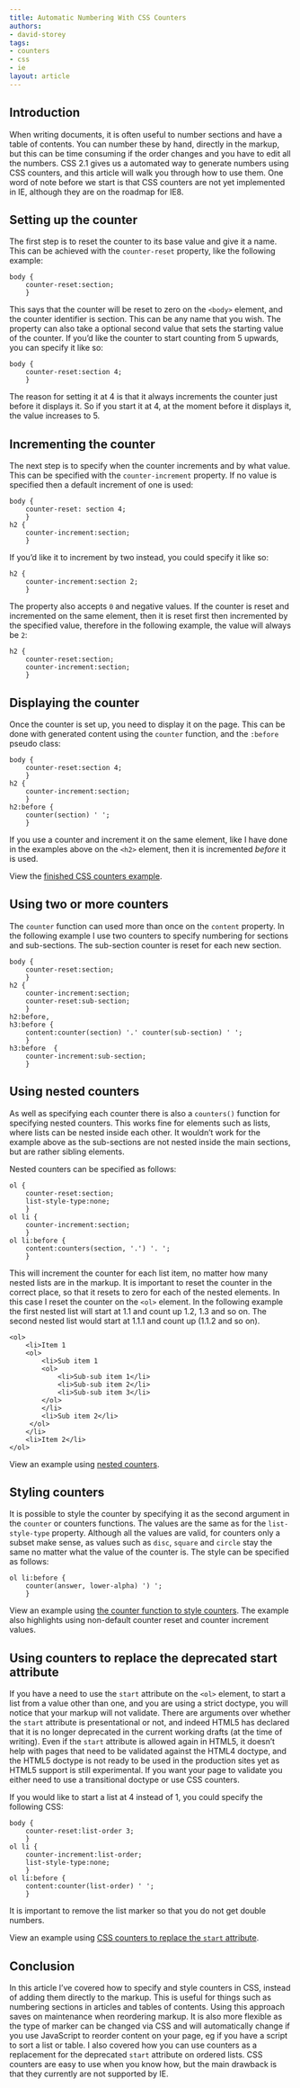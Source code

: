 ```yaml
---
title: Automatic Numbering With CSS Counters
authors:
- david-storey
tags:
- counters
- css
- ie
layout: article
---
```


## Introduction

When writing documents, it is often useful to number sections and have a table of contents. You can number these by hand, directly in the markup, but this can be time consuming if the order changes and you have to edit all the numbers. CSS 2.1 gives us a automated way to generate numbers using CSS counters, and this article will walk you through how to use them. One word of note before we start is that CSS counters are not yet implemented in IE, although they are on the roadmap for IE8.

## Setting up the counter

The first step is to reset the counter to its base value and give it a name. This can be achieved with the `counter-reset` property, like the following example:

	body {
		counter-reset:section;
		}

This says that the counter will be reset to zero on the `<body>` element, and the counter identifier is section. This can be any name that you wish. The property can also take a optional second value that sets the starting value of the counter. If you’d like the counter to start counting from 5 upwards, you can specify it like so:

	body {
		counter-reset:section 4;
		}

The reason for setting it at 4 is that it always increments the counter just before it displays it. So if you start it at 4, at the moment before it displays it, the value increases to 5.

## Incrementing the counter

The next step is to specify when the counter increments and by what value. This can be specified with the `counter-increment` property. If no value is specified then a default increment of one is used:

	body {
		counter-reset: section 4;
		}
	h2 {
		counter-increment:section;
		}

If you’d like it to increment by two instead, you could specify it like so:

	h2 {
		counter-increment:section 2;
		}

The property also accepts `0` and negative values. If the counter is reset and incremented on the same element, then it is reset first then incremented by the specified value, therefore in the following example, the value will always be `2`:

	h2 {
		counter-reset:section;
		counter-increment:section;
		}

## Displaying the counter

Once the counter is set up, you need to display it on the page. This can be done with generated content using the `counter` function, and the `:before ` pseudo class:

	body {
		counter-reset:section 4;
		}
	h2 {
		counter-increment:section;
		}
	h2:before {
		counter(section) ' ';
		}

If you use a counter and increment it on the same element, like I have done in the examples above on the `<h2>` element, then it is incremented _before_ it is used.

View the [finished CSS counters example][1].

[1]: /articles/automatic-numbering-with-css-counters/example.html

## Using two or more counters

The `counter` function can used more than once on the `content` property. In the following example I use two counters to specify numbering for sections and sub-sections. The sub-section counter is reset for each new section.

	body {
		counter-reset:section;
		}
	h2 {
		counter-increment:section;
		counter-reset:sub-section;
		}
	h2:before,
	h3:before {
		content:counter(section) '.' counter(sub-section) ' ';
		}
	h3:before  {
		counter-increment:sub-section;
		}

## Using nested counters

As well as specifying each counter there is also a `counters()` function for specifying nested counters. This works fine for elements such as lists, where lists can be nested inside each other. It wouldn’t work for the example above as the sub-sections are not nested inside the main sections, but are rather sibling elements.

Nested counters can be specified as follows:

	ol {
		counter-reset:section;
		list-style-type:none;
		}
	ol li {
		counter-increment:section;
		}
	ol li:before {
		content:counters(section, '.') '. ';
		}

This will increment the counter for each list item, no matter how many nested lists are in the markup. It is important to reset the counter in the correct place, so that it resets to zero for each of the nested elements. In this case I reset the counter on the `<ol>` element. In the following example the first nested list will start at 1.1 and count up 1.2, 1.3 and so on. The second nested list would start at 1.1.1 and count up (1.1.2 and so on).

	<ol>
		<li>Item 1
		<ol>
			<li>Sub item 1
			<ol>
				<li>Sub-sub item 1</li>
				<li>Sub-sub item 2</li>
				<li>Sub-sub item 3</li>
			</ol>
			</li>
			<li>Sub item 2</li>
		 </ol>
		</li>
		<li>Item 2</li>
	</ol>

View an example using [nested counters][2].

[2]: /articles/automatic-numbering-with-css-counters/nested.html

## Styling counters

It is possible to style the counter by specifying it as the second argument in the `counter` or counters functions. The values are the same as for the `list-style-type` property. Although all the values are valid, for counters only a subset make sense, as values such as `disc`, `square` and `circle` stay the same no matter what the value of the counter is. The style can be specified as follows:

	ol li:before {
		counter(answer, lower-alpha) ') ';
		}

View an example using [the counter function to style counters][3]. The example also highlights using non-default counter reset and counter increment values.

[3]: /articles/automatic-numbering-with-css-counters/styling.html

## Using counters to replace the deprecated start attribute

If you have a need to use the `start` attribute on the `<ol>` element, to start a list from a value other than one, and you are using a strict doctype, you will notice that your markup will not validate. There are arguments over whether the `start` attribute is presentational or not, and indeed HTML5 has declared that it is no longer deprecated in the current working drafts (at the time of writing). Even if the `start` attribute is allowed again in HTML5, it doesn’t help with pages that need to be validated against the HTML4 doctype, and the HTML5 doctype is not ready to be used in the production sites yet as HTML5 support is still experimental. If you want your page to validate you either need to use a transitional doctype or use CSS counters.

If you would like to start a list at 4 instead of 1, you could specify the following CSS:

	body {
		counter-reset:list-order 3;
		}
	ol li {
		counter-increment:list-order;
		list-style-type:none;
		}
	ol li:before {
		content:counter(list-order) ' ';
		}

It is important to remove the list marker so that you do not get double numbers.

View an example using [CSS counters to replace the `start` attribute][4].

[4]: /articles/automatic-numbering-with-css-counters/start.html

## Conclusion

In this article I’ve covered how to specify and style counters in CSS, instead of adding them directly to the markup. This is useful for things such as numbering sections in articles and tables of contents. Using this approach saves on maintenance when reordering markup. It is also more flexible as the type of marker can be changed via CSS and will automatically change if you use JavaScript to reorder content on your page, eg if you have a script to sort a list or table. I also covered how you can use counters as a replacement for the deprecated `start` attribute on ordered lists. CSS counters are easy to use when you know how, but the main drawback is that they currently are not supported by IE.